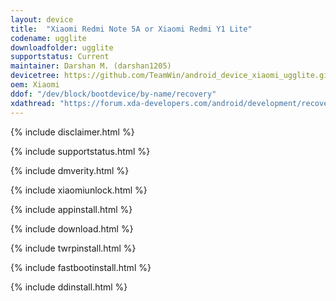 ```yaml
---
layout: device
title:  "Xiaomi Redmi Note 5A or Xiaomi Redmi Y1 Lite"
codename: ugglite
downloadfolder: ugglite
supportstatus: Current
maintainer: Darshan M. (darshan1205)
devicetree: https://github.com/TeamWin/android_device_xiaomi_ugglite.git
oem: Xiaomi
ddof: "/dev/block/bootdevice/by-name/recovery"
xdathread: "https://forum.xda-developers.com/android/development/recovery-twrp-3-1-1-0-xiaomi-redmi-note-t3710142"
---
```


{% include disclaimer.html %}

{% include supportstatus.html %}

{% include dmverity.html %}

{% include xiaomiunlock.html %}

{% include appinstall.html %}

{% include download.html %}

{% include twrpinstall.html %}

{% include fastbootinstall.html %}

{% include ddinstall.html %}
